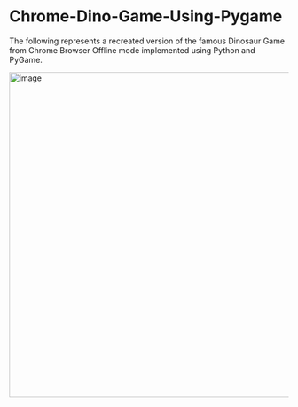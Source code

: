# Chrome-Dino-Game-Using-Pygame

The following represents a recreated version of the famous Dinosaur Game from Chrome Browser Offline mode implemented using Python and PyGame.

<img width="587" alt="image" src="https://github.com/avik26/Chrome-Dino-Game-Using-Pygame/assets/130585622/e4db282b-c0b9-4d71-aaad-6859a1841bdf">
